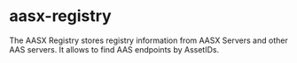 # aasx-registry

The AASX Registry stores registry information from AASX Servers and other AAS servers.
It allows to find AAS endpoints by AssetIDs.
